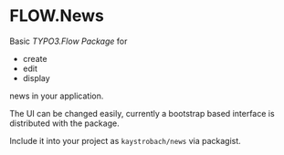 # FLOW.News

Basic _TYPO3.Flow Package_ for

* create
* edit
* display

news in your application.

The UI can be changed easily, currently a bootstrap based interface is
distributed with the package.

Include it into your project as ```kaystrobach/news``` via packagist.
